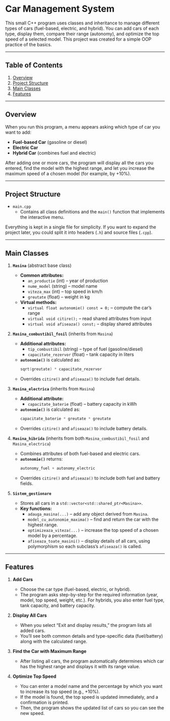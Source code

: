 # Car Management System

This small C++ program uses classes and inheritance to manage different types of cars (fuel-based, electric, and hybrid). You can add cars of each type, display them, compare their range (autonomy), and optimize the top speed of a selected model. This project was created for a simple OOP practice of the basics.

---

## Table of Contents

1. [Overview](#overview)  
2. [Project Structure](#project-structure)  
3. [Main Classes](#main-classes)  
4. [Features](#features)  

---

## Overview

When you run this program, a menu appears asking which type of car you want to add:
- **Fuel-based Car** (gasoline or diesel)  
- **Electric Car**  
- **Hybrid Car** (combines fuel and electric)

After adding one or more cars, the program will display all the cars you entered, find the model with the highest range, and let you increase the maximum speed of a chosen model (for example, by +10%).

---

## Project Structure

- `main.cpp`  
  - Contains all class definitions and the `main()` function that implements the interactive menu.

Everything is kept in a single file for simplicity. If you want to expand the project later, you could split it into headers (`.h`) and source files (`.cpp`).

---

## Main Classes

1. **`Masina`** (abstract base class)  
   - **Common attributes:**  
     - `an_productie` (int) – year of production  
     - `nume_model` (string) – model name  
     - `viteza_max` (int) – top speed in km/h  
     - `greutate` (float) – weight in kg  
   - **Virtual methods:**  
     - `virtual float autonomie() const = 0;` – compute the car’s range  
     - `virtual void citire();` – read shared attributes from input  
     - `virtual void afiseaza() const;` – display shared attributes

2. **`Masina_combustibil_fosil`** (inherits from `Masina`)  
   - **Additional attributes:**  
     - `tip_combustibil` (string) – type of fuel (gasoline/diesel)  
     - `capacitate_rezervor` (float) – tank capacity in liters  
   - **`autonomie()`** is calculated as:  
     ```cpp
     sqrt(greutate) * capacitate_rezervor
     ```
   - Overrides `citire()` and `afiseaza()` to include fuel details.

3. **`Masina_electrica`** (inherits from `Masina`)  
   - **Additional attribute:**  
     - `capacitate_baterie` (float) – battery capacity in kWh  
   - **`autonomie()`** is calculated as:  
     ```cpp
     capacitate_baterie * greutate * greutate
     ```
   - Overrides `citire()` and `afiseaza()` to include battery details.

4. **`Masina_hibrida`** (inherits from both `Masina_combustibil_fosil` and `Masina_electrica`)  
   - Combines attributes of both fuel-based and electric cars.  
   - **`autonomie()`** returns:  
     ```cpp
     autonomy_fuel + autonomy_electric
     ```
   - Overrides `citire()` and `afiseaza()` to include both fuel and battery fields.

5. **`Sistem_gestionare`**  
   - Stores all cars in a `std::vector<std::shared_ptr<Masina>>`.  
   - **Key functions:**  
     - `adauga_masina(...)` – add any object derived from `Masina`.  
     - `model_cu_autonomie_maxima()` – find and return the car with the highest range.  
     - `optimizeaza_viteza(...)` – increase the top speed of a chosen model by a percentage.  
     - `afiseaza_toate_masini()` – display details of all cars, using polymorphism so each subclass’s `afiseaza()` is called.

---

## Features

1. **Add Cars**  
   - Choose the car type (fuel-based, electric, or hybrid).  
   - The program asks step-by-step for the required information (year, model, top speed, weight, etc.). For hybrids, you also enter fuel type, tank capacity, and battery capacity.

2. **Display All Cars**  
   - When you select “Exit and display results,” the program lists all added cars.  
   - You’ll see both common details and type-specific data (fuel/battery) along with the calculated range.

3. **Find the Car with Maximum Range**  
   - After listing all cars, the program automatically determines which car has the highest range and displays it with its range value.

4. **Optimize Top Speed**  
   - You can enter a model name and the percentage by which you want to increase its top speed (e.g., +10%).  
   - If the model is found, the top speed is updated immediately, and a confirmation is printed.  
   - Then, the program shows the updated list of cars so you can see the new speed.
